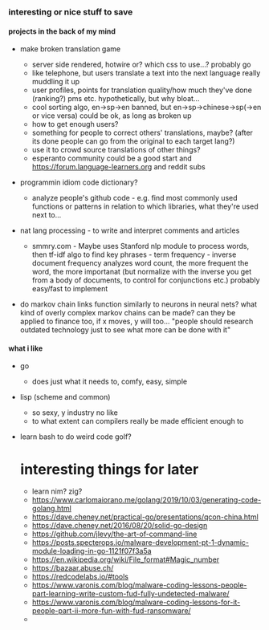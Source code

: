 ### interesting or nice stuff to save


#### projects in the back of my mind

- make broken translation game
  - server side rendered, hotwire or? which css to use...? probably go
  - like telephone, but users translate a text into the next language really muddling it up
  - user profiles, points for translation quality/how much they've done (ranking?) pms etc. hypothetically, but why bloat...
  - cool sorting algo, en->sp->en banned, but en->sp->chinese->sp(->en or vice versa) could be ok, as long as broken up
  - how to get enough users?
  - something for people to correct others' translations, maybe? (after its done people can go from the original to each target lang?)
  - use it to crowd source translations of other things?
  - esperanto community could be a good start and https://forum.language-learners.org and reddit subs

- programmin idiom code dictionary?
  - analyze people's github code - e.g. find most commonly used functions or patterns in relation to which libraries, what they're used next to...

- nat lang processing - to write and interpret comments and articles
  - smmry.com - Maybe uses Stanford nlp module to process words, then tf-idf algo to find key phrases - term frequency - inverse document frequency analyzes word count, the more frequent the word, the more importanat (but normalize with the inverse you get from a body of documents, to control for conjunctions etc.) probably easy/fast to implement

- do markov chain links function similarly to neurons in neural nets? what kind of overly complex markov chains can be made? can they be applied to finance too, if x moves, y will too... "people should research outdated technology just to see what more can be done with it"

#### what i like
- go
  - does just what it needs to, comfy, easy, simple
- lisp (scheme and common)
  - so sexy, y industry no like
  - to what extent can compilers really be made efficient enough to 
- learn bash to do weird code golf?
  
  
  # interesting things for later
  - learn nim? zig?
  - https://www.carlomaiorano.me/golang/2019/10/03/generating-code-golang.html
  - https://dave.cheney.net/practical-go/presentations/qcon-china.html
  - https://dave.cheney.net/2016/08/20/solid-go-design
  - https://github.com/jlevy/the-art-of-command-line
  - https://posts.specterops.io/malware-development-pt-1-dynamic-module-loading-in-go-1121f07f3a5a
  - https://en.wikipedia.org/wiki/File_format#Magic_number
  - https://bazaar.abuse.ch/
  - https://redcodelabs.io/#tools
  - https://www.varonis.com/blog/malware-coding-lessons-people-part-learning-write-custom-fud-fully-undetected-malware/
  - https://www.varonis.com/blog/malware-coding-lessons-for-it-people-part-ii-more-fun-with-fud-ransomware/
  - 
